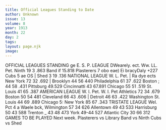 ```yaml
---
title: Official Leagues Standing to Date
author: Unknown
issue: 13
volume: 8
year: 1913
month: 22
day: 2
tags:
layout: page.njk
image:
---
```

OFFICIAL LEAGUES STANDING    ge E. S. P. LEAGUE DWearely. ect. Ww. LL. Pet. Ninth 19 3 .863 Band if 15.818 Plasterers 7 obo eae) Ei bracyDaly +227 Cubs 5 ae OS | Shed 3 19 .136 NATIONAL LEAGUE W. L. Pet. | Ra dye ects New York 72 32 .692 | Brooklyn 44 56 440 Philadelphia 61 37 .622 Boston ; 44 58 .431 Pittsburg 49.529 Cincinnatti 43 67.891 Chicago 55 51 .519 St. Louis 41 65 .387 AMERICAN LEAGUE W. I. Pet. W. I. Pet Athletics 72 34 .679 Boston 50 54 481 Cleveland 66 43 .606 | Detroit 46 63 .422 Washington St. Louis 44 69 .889 Chicago 5: New York 85 67 .343 TRISTATE LEAGUE Wel. Pct 4 a Waele bck, Wilmington 57 34 626 Allentown 49 43 533 Harrisburg 50 43 588 Trenton _ 43 48 473 York 49-44 527 Atlantic City 30 66 312 GAMES TO BE PLAYED Next week. Plasterers vs Library Band vs Ninth Cubs vs Shed 

